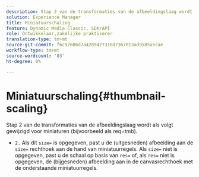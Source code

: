 ```yaml
---
description: Stap 2 van de transformaties van de afbeeldingslaag wordt als volgt gewijzigd voor miniaturen (bijvoorbeeld als req=tmb).
solution: Experience Manager
title: Miniatuurschaling
feature: Dynamic Media Classic, SDK/API
role: Ontwikkelaar,zakelijke praktiserer
translation-type: tm+mt
source-git-commit: f6c97606d7a4209427316d7367013ad9585a5cae
workflow-type: tm+mt
source-wordcount: '83'
ht-degree: 0%

---
```



# Miniatuurschaling{#thumbnail-scaling}

Stap 2 van de transformaties van de afbeeldingslaag wordt als volgt gewijzigd voor miniaturen (bijvoorbeeld als req=tmb).

* `2.` Als dit  `size=` is opgegeven, past u de (uitgesneden) afbeelding aan de  `size=` rechthoek aan de hand van miniatuurregels. Als `size=` niet is opgegeven, past u de schaal op basis van `res=` of, als `res=` niet is opgegeven, de (bijgesneden) afbeelding aan in de canvasrechthoek met de onderstaande miniatuurregels.


